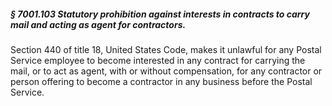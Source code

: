 ##### § 7001.103 Statutory prohibition against interests in contracts to carry mail and acting as agent for contractors. #####

Section 440 of title 18, United States Code, makes it unlawful for any Postal Service employee to become interested in any contract for carrying the mail, or to act as agent, with or without compensation, for any contractor or person offering to become a contractor in any business before the Postal Service.